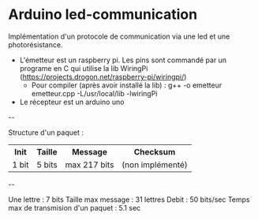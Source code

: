 Arduino led-communication
=========================
Implémentation d'un protocole de communication via une led et une photorésistance.

* L'émetteur est un raspberry pi. Les pins sont commandé par un programe en C qui utilise la lib WiringPi (https://projects.drogon.net/raspberry-pi/wiringpi/)
  * Pour compiler (après avoir installé la lib) : g++ -o emetteur emetteur.cpp -L/usr/local/lib -lwiringPi
* Le récepteur est un arduino uno

--

Structure d'un paquet :

<table>
  <tr>
    <th>Init</th>
    <th>Taille</th>
    <th>Message</th>
    <th>Checksum</th>
  </tr>
  <tr>
    <td>1 bit</td>
    <td>5 bits</td>
    <td>max 217 bits</td>
    <td>(non implémenté)</td>
  </tr>
</table>
--

Une lettre : 7 bits
Taille max message : 31 lettres
Debit : 50 bits/sec
Temps max de transmision d'un paquet : 5.1 sec